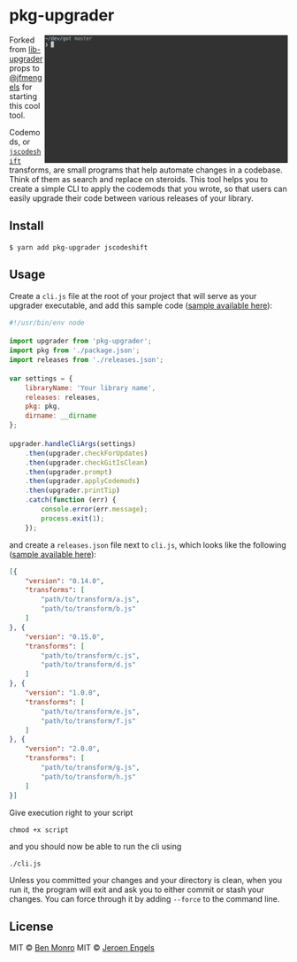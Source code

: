 # pkg-upgrader 

<img src="screenshot.gif" width="440" align="right">


Forked from [lib-upgrader](https://github.com/jfmengels/lib-upgrader) props to [@jfmengels](github.com/jfmengels) for starting this cool tool.

Codemods, or [`jscodeshift`](https://github.com/facebook/jscodeshift) transforms, are small programs that help automate changes in a codebase. Think of them as search and replace on steroids. This tool helps you to create a simple CLI to apply the codemods that you wrote, so that users can easily upgrade their code between various releases of your library.

## Install

```
$ yarn add pkg-upgrader jscodeshift
```


## Usage

Create a `cli.js` file at the root of your project that will serve as your upgrader executable, and add this sample code ([sample available here](sample/cli.js)):

```js
#!/usr/bin/env node

import upgrader from 'pkg-upgrader';
import pkg from './package.json';
import releases from './releases.json';

var settings = {
	libraryName: 'Your library name',
	releases: releases,
	pkg: pkg,
	dirname: __dirname
};

upgrader.handleCliArgs(settings)
	.then(upgrader.checkForUpdates)
	.then(upgrader.checkGitIsClean)
	.then(upgrader.prompt)
	.then(upgrader.applyCodemods)
	.then(upgrader.printTip)
	.catch(function (err) {
		console.error(err.message);
		process.exit(1);
	});

```

and create a `releases.json` file next to `cli.js`, which looks like the following ([sample available here](sample/releases.json)):

```json
[{
	"version": "0.14.0",
	"transforms": [
		"path/to/transform/a.js",
		"path/to/transform/b.js"
	]
}, {
	"version": "0.15.0",
	"transforms": [
		"path/to/transform/c.js",
		"path/to/transform/d.js"
	]
}, {
	"version": "1.0.0",
	"transforms": [
		"path/to/transform/e.js",
		"path/to/transform/f.js"
	]
}, {
	"version": "2.0.0",
	"transforms": [
		"path/to/transform/g.js",
		"path/to/transform/h.js"
	]
}]
```

Give execution right to your script
```
chmod +x script
```
and you should now be able to run the cli using
```
./cli.js
```

Unless you committed your changes and your directory is clean, when you run it, the program will exit and ask you to either commit or stash your changes. You can force through it by adding `--force` to the command line.

## License


MIT © [Ben Monro](http://github.com/benmonro)
MIT © [Jeroen Engels](http://github.com/jfmengels)
